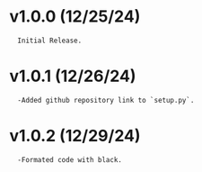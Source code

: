 # v1.0.0 (12/25/24)
```
  Initial Release.
```

# v1.0.1 (12/26/24)
```
  -Added github repository link to `setup.py`.
```
  
# v1.0.2 (12/29/24)
```
  -Formated code with black.
```
